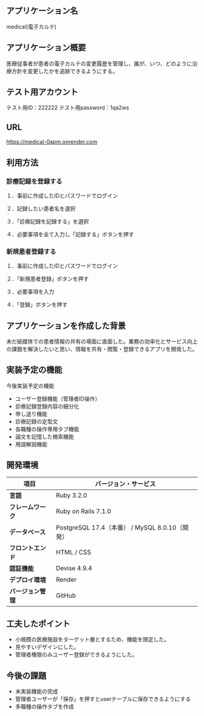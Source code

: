 ## アプリケーション名
medical(電子カルテ)

## アプリケーション概要
医療従事者が患者の電子カルテの変更履歴を管理し、誰が、いつ、どのように治療方針を変更したかを追跡できるようにする。

## テスト用アカウント
テスト用ID：222222
テスト用password：1qa2ws

## URL
https://medical-0apm.onrender.com

## 利用方法
### 診療記録を登録する
１．事前に作成したIDとパスワードでログイン

２．記録したい患者名を選択

３．「診療記録を記録する」を選択

４．必要事項を全て入力し「記録する」ボタンを押す

### 新規患者登録する
１．事前に作成したIDとパスワードでログイン

２．「新規患者登録」ボタンを押す

３．必要事項を入力

４．「登録」ボタンを押す


## アプリケーションを作成した背景
未だ紙媒体での患者情報の共有の場面に直面した。業務の効率化とサービス向上の課題を解決したいと思い、情報を共有・閲覧・登録できるアプリを開発した。

## 実装予定の機能
今後実装予定の機能
- ユーザー登録機能（管理者ID操作）
- 診療記録登録内容の細分化
- 申し送り機能
- 診療記録の定型文
- 各職種の操作専用タブ機能
- 論文を記憶した検索機能
- 用語解説機能

## 開発環境
| 項目                | バージョン・サービス  |
|---------------------|---------------------|
| **言語**            | Ruby 3.2.0          |
| **フレームワーク**   | Ruby on Rails 7.1.0 |
| **データベース**     | PostgreSQL 17.4（本番） / MySQL 8.0.10（開発） |
| **フロントエンド**   | HTML / CSS          |
| **認証機能**        | Devise 4.9.4        |
| **デプロイ環境**     | Render              |
| **バージョン管理**   | GitHub              |

## 工夫したポイント
- 小規模の医療施設をターゲット層とするため、機能を限定した。
- 見やすいデザインにした。
- 管理者権限のみユーザー登録ができるようにした。

## 今後の課題
- 未実装機能の完成
- 管理者ユーザーが「保存」を押すとuserテーブルに保存できるようにする
- 多職種の操作タブを作成